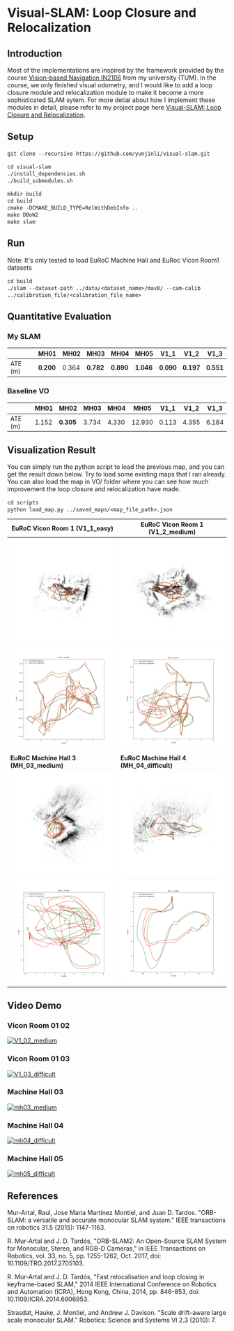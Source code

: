 # Visual-SLAM: Loop Closure and Relocalization

## Introduction

Most of the implementations are inspired by the framework provided by the course [Vision-based Navigation IN2106](https://vision.in.tum.de/teaching/ws2022/visnav_ws2022) from my university (TUM). In the course, we only finished visual odometry, and I would like to add a loop closure module and relocalization module to make it become a more sophisticated SLAM sytem. For more detial about how I implement these modules in detail, please refer to my project page here [Visual-SLAM: Loop Closure and Relocalization](https://hip-fin-125.notion.site/Visual-SLAM-Loop-Closure-and-Relocalization-ef7be594875a47e598cf261b64e9b684).

## Setup

```
git clone --recursive https://github.com/yunjinli/visual-slam.git
```

```
cd visual-slam
./install_dependencies.sh
./build_submodules.sh
```

```
mkdir build
cd build
cmake -DCMAKE_BUILD_TYPE=RelWithDebInfo ..
make DBoW2
make slam
```

## Run

Note: It's only tested to load EuRoC Machine Hall and EuRoc Vicon Room1 datasets

```
cd build
./slam --dataset-path ../data/<dataset_name>/mav0/ --cam-calib ../calibration_file/<calibration_file_name>
```

## Quantitative Evaluation

### My SLAM

|         | MH01      | MH02  | MH03      | MH04      | MH05      | V1_1      | V1_2      | V1_3      |
| ------- | --------- | ----- | --------- | --------- | --------- | --------- | --------- | --------- |
| ATE (m) | **0.200** | 0.364 | **0.782** | **0.890** | **1.046** | **0.090** | **0.197** | **0.551** |

### Baseline VO

|         | MH01  | MH02      | MH03  | MH04  | MH05   | V1_1  | V1_2  | V1_3  |
| ------- | ----- | --------- | ----- | ----- | ------ | ----- | ----- | ----- |
| ATE (m) | 1.152 | **0.305** | 3.734 | 4.330 | 12.930 | 0.113 | 4.355 | 6.184 |

## Visualization Result

You can simply run the python script to load the previous map, and you can get the result down below. Try to load some existing maps that I ran already. You can also load the map in VO/ folder where you can see how much improvement the loop closure and relocalization have made.

```
cd scripts
python load_map.py ../saved_maps/<map_file_path>.json
```

| EuRoC Vicon Room 1 (V1_1_easy)                   | EuRoC Vicon Room 1 (V1_2_medium)                       |
| ------------------------------------------------ | ------------------------------------------------------ |
| ![V1_1_easy_3d](/picture/V1_1_easy_3d.png)       | ![V1_2_medium_3d](/picture/V1_2_medium_3d.png)         |
| ![V1_1_easy](/picture/V1_1_easy.png)             | ![V1_2_medium](/picture/V1_2_medium.png)               |
| **EuRoC Machine Hall 3 (MH_03_medium)**          | **EuRoC Machine Hall 4 (MH_04_difficult)**             |
| ![MH_03_medium_3d](/picture/MH_03_medium_3d.png) | ![MH_04_difficult_3d](/picture/MH_04_difficult_3d.png) |
| ![MH_03_medium](/picture/MH_03_medium.png)       | ![MH_04_difficult](/picture/MH_04_difficult.png)       |

<!-- ### EuRoC Vicon Room 1 (V1_2_medium)

![...](/picture/...)

### EuRoC Vicon Room 1 (V1_3_difficult)

![...](/picture/...)

### EuRoC Machine Hall 1 (MH_01_easy)

![...](/picture/...)

### EuRoC Machine Hall 2 (MH_02_easy)

![...](/picture/...)

### EuRoC Machine Hall 3 (MH_03_medium)

![...](/picture/...)

### EuRoC Machine Hall 4 (MH_04_difficult)

![...](/picture/...)

### EuRoC Machine Hall 5 (MH_05_difficult)

![...](/picture/...) -->

## Video Demo

### Vicon Room 01 02

[![V1_02_medium](https://img.youtube.com/vi/zQDUN82YFCg/0.jpg)](https://youtu.be/zQDUN82YFCg)

### Vicon Room 01 03

[![V1_03_difficult](https://img.youtube.com/vi/IGoDk9UTl5k/0.jpg)](https://youtu.be/IGoDk9UTl5k)

### Machine Hall 03

[![mh03_medium](https://img.youtube.com/vi/Nvl98TRlgj0/0.jpg)](https://youtu.be/Nvl98TRlgj0)

### Machine Hall 04

[![mh04_difficult](https://img.youtube.com/vi/__JjAmXCCao/0.jpg)](https://youtu.be/__JjAmXCCao)

### Machine Hall 05

[![mh05_difficult](https://img.youtube.com/vi/Ld0z8F5hdaY/0.jpg)](https://youtu.be/Ld0z8F5hdaY)

## References

Mur-Artal, Raul, Jose Maria Martinez Montiel, and Juan D. Tardos. "ORB-SLAM: a versatile and accurate monocular SLAM system." IEEE transactions on robotics 31.5 (2015): 1147-1163.

R. Mur-Artal and J. D. Tardós, "ORB-SLAM2: An Open-Source SLAM System for Monocular, Stereo, and RGB-D Cameras," in IEEE Transactions on Robotics, vol. 33, no. 5, pp. 1255-1262, Oct. 2017, doi: 10.1109/TRO.2017.2705103.

R. Mur-Artal and J. D. Tardós, "Fast relocalisation and loop closing in keyframe-based SLAM," 2014 IEEE International Conference on Robotics and Automation (ICRA), Hong Kong, China, 2014, pp. 846-853, doi: 10.1109/ICRA.2014.6906953.

Strasdat, Hauke, J. Montiel, and Andrew J. Davison. "Scale drift-aware large scale monocular SLAM." Robotics: Science and Systems VI 2.3 (2010): 7.
